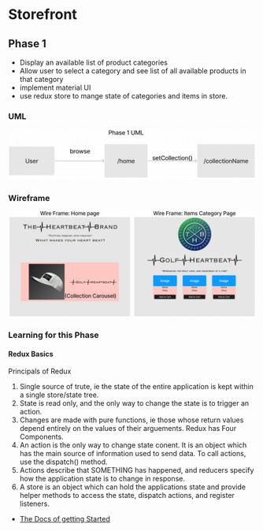 # Storefront

## Phase 1
- Display an available list of product categories
- Allow user to select a category and see list of all available products in that category
- implement material UI
- use redux store to mange state of categories and items in store.

### UML
![](./src/img/design/phase1UML.PNG)
### Wireframe
![](./src/img/design/phase1%20wireframe.PNG)

### Learning for this Phase

#### Redux Basics
Principals of Redux
1. Single source of trute, ie the state of the entire application is kept within a single store/state tree. 
2. State is read only, and the only way to change the state is to trigger an action. 
3. Changes are made with pure functions, ie those whose return values depend entirely on the values of their arguements. 
Redux has Four Components. 
1. An action is the only way to change state conent. It is an object which has the main source of information used to send data. To call actions, use the dispatch() method.
2. Actions describe that SOMETHING has happened, and reducers specify how the application state is to change in response. 
3. A store is an object which can hold the applications state and provide helper methods to access the state, dispatch actions, and register listeners. 
- [The Docs of getting Started](https://redux-toolkit.js.org/tutorials/quick-start) 
